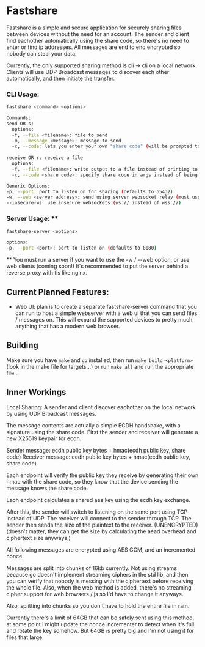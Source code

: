 # Fastshare

Fastshare is a simple and secure application for securely sharing files between devices without the need for an account. The sender and client find eachother automatically using the share code, so there's no need to enter or find ip addresses. All messages are end to end encrypted so nobody can steal your data.

Currently, the only supported sharing method is cli -> cli on a local network. Clients will use UDP Broadcast messages to discover each other automatically, and then initiate the transfer.

### CLI Usage:
```bash
fastshare <command> <options>

Commands:
send OR s:
  options:
  -f, --file <filename>: file to send
  -m, --message <message>: message to send
  -c, --code: lets you enter your own "share code" (will be prompted to enter after hitting enter)
  
receive OR r: receive a file
  options:
  -f, --file <filename>: write output to a file instead of printing to stdout
  -c, --code <share code>: specify share code in args instead of being prompted for the share code.

Generic Options:
-p, --port: port to listen on for sharing (defaults to 65432)
-w, --web <server address>: send using server websocket relay (must use to send to web client)
--insecure-ws: use insecure websockets (ws:// instead of wss://)
```

### Server Usage: **
```bash
fastshare-server <options>

options:
-p, --port <port>: port to listen on (defaults to 8080)
```

** You must run a server if you want to use the -w / --web option, or use web clients (coming soon!) It's recommended to put the server behind a reverse proxy with tls like nginx.


## Current Planned Features:
- Web UI: plan is to create a separate fastshare-server command that you can run to host a simple webserver with a web ui that you can send files / messages on. This will expand the supported devices to pretty much anything that has a modern web browser.

## Building
Make sure you have `make` and `go` installed, then run `make build-<platform>` (look in the make file for targets...) or run `make all` and run the appropriate file...

## Inner Workings
Local Sharing:
A sender and client discover eachother on the local network by using UDP Broadcast messages.

The message contents are actually a simple ECDH handshake, with a signature using the share code.
First the sender and receiver will generate a new X25519 keypair for ecdh. 

Sender message: ecdh public key bytes + hmac(ecdh public key, share code)
Receiver message: ecdh public key bytes + hmac(ecdh public key, share code)

Each endpoint will verify the public key they receive by generating their own hmac with the share code, so they know that the device sending the message knows the share code.

Each endpoint calculates a shared aes key using the ecdh key exchange.

After this, the sender will switch to listening on the same port using TCP instead of UDP.
The receiver will connect to the sender through TCP.
The sender then sends the size of the plaintext to the receiver. (UNENCRYPTED) (doesn't matter, they can get the size by calculating the aead overhead and ciphertext size anyways.)

All following messages are encrypted using AES GCM, and an incremented nonce.

Messages are split into chunks of 16kb currently. Not using streams because go doesn't implement streaming ciphers in the std lib, and then you can verify that nobody is messing with the ciphertext before receiving the whole file. Also, when the web method is added, there's no streaming cipher support for web browsers / js so I'd have to change it anyways.

Also, splitting into chunks so you don't have to hold the entire file in ram.

Currently there's a limit of 64GB that can be safely sent using this method, at some point I might update the nonce incrementer to detect when it's full and rotate the key somehow. But 64GB is pretty big and I'm not using it for files that large.
